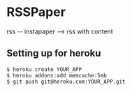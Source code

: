 RSSPaper
========

rss -- instapaper --> rss with content

Setting up for heroku
---------------------

    $ heroku create YOUR_APP
    $ heroku addons:add memcache:5mb
    $ git push git@heroku.com:YOUR_APP.git
